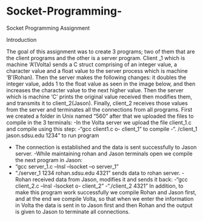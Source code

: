 # Socket-Programming-

Socket Programming Assignment

Introduction

The goal of this assignment was to create 3 programs; two of them that are the
client programs and the other is a server program. Client _1 which is machine ‘A’(Volta)
sends a C struct comprising of an integer value, a character value and a float value to the
server process which is machine ‘B’(Rohan). Then the server makes the following changes:
it doubles the integer value, adds 1 to the float value as seen in the image below, and then
increases the character value to the next higher value. Then the server which is machine ‘C’
prints the original value received then modifies them, and transmits it to client_2(Jason).
Finally, client_2 receives those values from the server and terminates all the connections
from all programs.
First we created a folder in Unix named “560” after that we uploaded the files to compile in
the 3 terminals:
-In the Volta server we upload the file client_1.c and compile using this step:
-“gcc client1.c o- client_1” to compile
-“. /client_1 jason.sdsu.edu 1234” to run program
- The connection is established and the data is sent successfully to Jason server.
-While maintaining rohan and Jason terminals open we compile the next program in Jason:
- “gcc server_1.c –lnsl –lsocket –o server_1”
- “./server_1 1234 rohan.sdsu.edu 4321” sends data to rohan server.
-Rohan received data from Jason, modifies it and sends it back:
-“gcc client_2.c –lnsl -lsocket o- client_2”
-“./client_2 4321”
In addition, to make this program work successfully we compile Rohan and Jason first, and
at the end we compile Volta, so that when we enter the information in Volta the data is sent
in to Jason first and then Rohan and the output is given to Jason to terminate all
connections.
